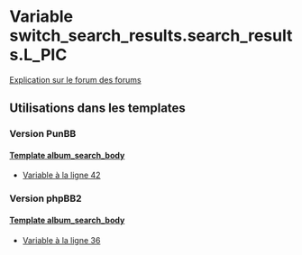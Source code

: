 # Variable switch_search_results.search_results.L_PIC
[Explication sur le forum des forums](http://forum.forumactif.com/t294113-listing-des-variables#switch_search_results.search_results.L_PIC)

## Utilisations dans les templates

### Version PunBB

#### [Template album_search_body](punbb/album_search_body.md)
* [Variable à la ligne 42](../punbb/album_search_body.tpl#L42)

### Version phpBB2

#### [Template album_search_body](subsilver/album_search_body.md)
* [Variable à la ligne 36](../subsilver/album_search_body.tpl#L36)
